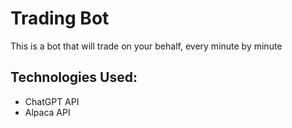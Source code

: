 # Trading Bot
This is a bot that will trade on your behalf, every minute by minute

## Technologies Used:
* ChatGPT API
* Alpaca API
